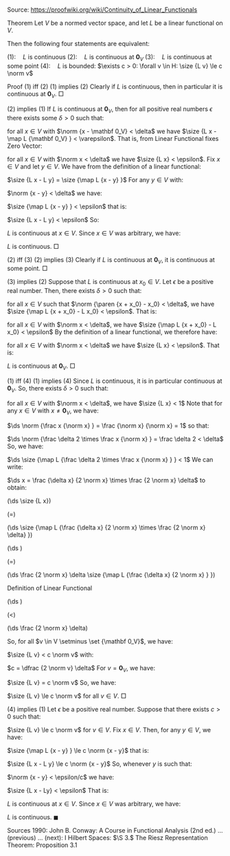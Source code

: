 # 

Source: https://proofwiki.org/wiki/Continuity_of_Linear_Functionals



Theorem
Let $V$ be a normed vector space, and let $L$ be a linear functional on $V$.

Then the following four statements are equivalent:

$(1): \quad L$ is continuous
$(2): \quad L$ is continuous at $\mathbf 0_V$
$(3): \quad L$ is continuous at some point
$(4): \quad L$ is bounded: $\exists c > 0: \forall v \in H: \size {L v} \le c \norm v$


Proof
$(1)$ iff $(2)$
$(1)$ implies $(2)$
Clearly if $L$ is continuous, then in particular it is continuous at $\mathbf 0_V$. 
$\Box$


$(2)$ implies $(1)$
If $L$ is continuous at $\mathbf 0_V$, then for all positive real numbers $\epsilon$ there exists some $\delta > 0$ such that: 

for all $x \in V$ with $\norm {x - \mathbf 0_V} < \delta$ we have $\size {L x - \map L {\mathbf 0_V} } < \varepsilon$.
That is, from Linear Functional fixes Zero Vector: 

for all $x \in V$ with $\norm x < \delta$ we have $\size {L x} < \epsilon$.
Fix $x \in V$ and let $y \in V$. 
We have from the definition of a linear functional: 

$\size {L x - L y} = \size {\map L {x - y} }$
For any $y \in V$ with: 

$\norm {x - y} < \delta$
we have: 

$\size {\map L {x - y} } < \epsilon$
that is: 

$\size {L x - L y} < \epsilon$
So:

$L$ is continuous at $x \in V$.
Since $x \in V$ was arbitrary, we have: 

$L$ is continuous.
$\Box$


$(2)$ iff $(3)$
$(2)$ implies $(3)$
Clearly if $L$ is continuous at $\mathbf 0_V$, it is continuous at some point.
$\Box$


$(3)$ implies $(2)$
Suppose that $L$ is continuous at $x_0 \in V$. 
Let $\epsilon$ be a positive real number. 
Then, there exists $\delta > 0$ such that: 

for all $x \in V$ such that $\norm {\paren {x + x_0} - x_0} < \delta$, we have $\size {\map L {x + x_0} - L x_0} < \epsilon$.
That is: 

for all $x \in V$ with $\norm x < \delta$, we have $\size {\map L {x + x_0} - L x_0} < \epsilon$
By the definition of a linear functional, we therefore have: 

for all $x \in V$ with $\norm x < \delta$ we have $\size {L x} < \epsilon$.
That is: 

$L$ is continuous at $\mathbf 0_V$.
$\Box$


$(1)$ iff $(4)$
$(1)$ implies $(4)$
Since $L$ is continuous, it is in particular continuous at $\mathbf 0_V$.
So, there exists $\delta > 0$ such that:

for all $x \in V$ with $\norm x < \delta$, we have $\size {L x} < 1$
Note that for any $x \in V$ with $x \ne \mathbf 0_V$, we have: 

$\ds \norm {\frac x {\norm x} } = \frac {\norm x} {\norm x} = 1$
so that: 

$\ds \norm {\frac \delta 2 \times \frac x {\norm x} } = \frac \delta 2 < \delta$
So, we have: 

$\ds \size {\map L {\frac \delta 2 \times \frac x {\norm x} } } < 1$
We can write: 

$\ds x = \frac {\delta x} {2 \norm x} \times \frac {2 \norm x} \delta$
to obtain: 














\(\ds \size {L x}\)

\(=\)







\(\ds \size {\map L {\frac {\delta x} {2 \norm x} \times \frac {2 \norm x} \delta} }\)




















\(\ds \)

\(=\)







\(\ds \frac {2 \norm x} \delta \size {\map L {\frac {\delta x} {2 \norm x} } }\)





Definition of Linear Functional














\(\ds \)

\(<\)







\(\ds \frac {2 \norm x} \delta\)









So, for all $v \in V \setminus \set {\mathbf 0_V}$, we have: 

$\size {L v} < c \norm v$
with: 

$c = \dfrac {2 \norm v} \delta$
For $v = \mathbf 0_V$, we have: 

$\size {L v} = c \norm v$
So, we have: 

$\size {L v} \le c \norm v$
for all $v \in V$. 
$\Box$


$(4)$ implies $(1)$
Let $\epsilon$ be a positive real number.
Suppose that there exists $c > 0$ such that: 

$\size {L v} \le c \norm v$
for $v \in V$.
Fix $x \in V$.
Then, for any $y \in V$, we have: 

$\size {\map L {x - y} } \le c \norm {x - y}$
that is: 

$\size {L x - L y} \le c \norm {x - y}$
So, whenever $y$ is such that: 

$\norm {x - y} < \epsilon/c$
we have: 

$\size {L x - Ly} < \epsilon$
That is:

$L$ is continuous at $x \in V$.
Since $x \in V$ was arbitrary, we have: 

$L$ is continuous.
$\blacksquare$


Sources
1990: John B. Conway: A Course in Functional Analysis (2nd ed.) ... (previous) ... (next): $\text{I}$ Hilbert Spaces: $\S 3.$ The Riesz Representation Theorem: Proposition $3.1$




